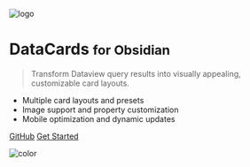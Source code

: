<!-- _coverpage.md -->

![logo](/data-cards/assets/images/header-image.png)

# DataCards <small>for Obsidian</small>

> Transform Dataview query results into visually appealing, customizable card layouts.

- Multiple card layouts and presets
- Image support and property customization
- Mobile optimization and dynamic updates

[GitHub](https://github.com/Sophokles187/data-cards)
[Get Started](/data-cards/getting-started)

<!-- background color -->
![color](#3F51B5)